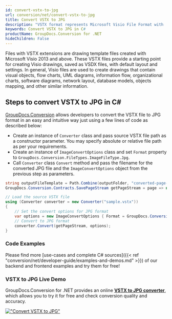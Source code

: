 ```yaml
---
id: convert-vstx-to-jpg
url: conversion/net/convert-vstx-to-jpg
title: Convert VSTX to JPG
description: "VSTX format represents Microsoft Visio File Format with .vstx extension. Learn how to convert VSTX to JPG file programmatically in C# language using GroupDocs.Conversion for .NET library."
keywords: Convert VSTX to JPG in C#
productName: GroupDocs.Conversion for .NET
hideChildren: False
---
```


Files with VSTX extensions are drawing template files created with Microsoft Visio 2013 and above. These VSTX files provide a starting point for creating Visio drawings, saved as VSDX files, with default layout and settings. In general, Visio files are used to create drawings that contain visual objects, flow charts, UML diagrams, information flow, organizational charts, software diagrams, network layout, database models, objects mapping, and other similar information.

## Steps to convert VSTX to JPG in C#

[GroupDocs.Conversion](https://products.groupdocs.com/conversion/net) allows developers to convert the VSTX file to JPG format in an easy and intuitive way just using a few lines of code as described below:

* Create an instance of `Converter` class and pass source VSTX file path as a constructor parameter. You may specify absolute or relative file path as per your requirements. 
* Create an instance of `ImageConvertOptions` class and set `Format` property to `GroupDocs.Conversion.FileTypes.ImageFileType.Jpg`.
* Call `Converter` class `Convert` method and pass the filename for the converted JPG file and the `ImageConvertOptions` object from the previous step as parameters.

```csharp
string outputFileTemplate = Path.Combine(outputFolder, "converted-page-{0}.jpg");
GroupDocs.Conversion.Contracts.SavePageStream getPageStream = page => new FileStream(string.Format(outputFileTemplate, page), FileMode.Create);

// Load the source VSTX file
using (Converter converter = new Converter("sample.vstx"))
{
    // Set the convert options for JPG format
    var options = new ImageConvertOptions { Format = GroupDocs.Conversion.FileTypes.ImageFileType.Jpg };   
    // Convert to JPG format
    converter.Convert(getPageStream, options);
}
```

### Code Examples

Please find more [use-cases and complete C# sources]({{< ref "conversion/net/developer-guide/examples-and-demos.md" >}}) of our backend and frontend examples and try them for free!

### VSTX to JPG Live Demo

GroupDocs.Conversion for .NET provides an online [**VSTX to JPG converter**](https://products.groupdocs.app/conversion/vstx-to-jpg), which allows you to try it for free and check conversion quality and accuracy.

[!["Convert VSTX to JPG"](conversion/net/images/convert-to-jpg/convert-vstx-to-jpg.png)](https://products.groupdocs.app/conversion/vstx-to-jpg)